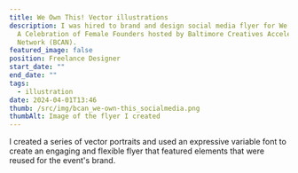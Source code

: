 ```yaml
---
title: We Own This! Vector illustrations
description: I was hired to brand and design social media flyer for We Own This!
  A Celebration of Female Founders hosted by Baltimore Creatives Acceleration
  Network (BCAN).
featured_image: false
position: Freelance Designer
start_date: ""
end_date: ""
tags:
  - illustration
date: 2024-04-01T13:46
thumb: /src/img/bcan_we-own-this_socialmedia.png
thumbAlt: Image of the flyer I created
---
```

I created a series of vector portraits and used an expressive variable font to create an engaging and flexible flyer that featured elements that were reused for the event's brand.
